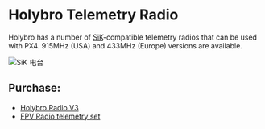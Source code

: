 # Holybro Telemetry Radio

Holybro has a number of [SiK](../telemetry/sik_radio.md)-compatible telemetry radios that can be used with PX4. 915MHz (USA) and 433MHz (Europe) versions are available.

![SiK 电台](../../assets/hardware/telemetry/holybro_sik_radio.jpg)

## Purchase:

* [Holybro Radio V3](http://www.holybro.com/product/57)
* [FPV Radio telemetry set](http://www.holybro.com/product/15)